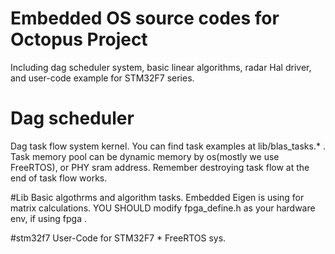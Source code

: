 # Embedded OS source codes for Octopus Project
Including dag scheduler system, basic linear algorithms, radar Hal driver, and user-code example for STM32F7 series.

# Dag scheduler
Dag task flow system kernel. You can find task examples at lib/blas_tasks.* .
Task memory pool can be dynamic memory by os(mostly we use FreeRTOS), or PHY sram address.
Remember destroying task flow at the end of task flow works.

#Lib
Basic algothrms and algorithm tasks.
Embedded Eigen is using for matrix calculations.
YOU SHOULD modify fpga_define.h as your hardware env, if using fpga .

#stm32f7
User-Code for STM32F7 * FreeRTOS sys.